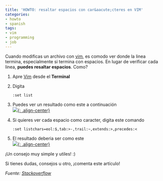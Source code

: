 ```yaml
---
title: 'HOWTO: resaltar espacios con car&aacute;cteres en VIM'
categories:
- howto
- spanish
tags:
- vim
- programming
- job
---
```

Cuando modificas un archivo con [vim](http://www.vim.org/), es comodo ver
donde la linea termina, especialmente si termina con espacios. En lugar de
verificar cada linea, **puedes resaltar espacios**. Como?

  1. Apre [Vim](http://www.vim.org/) desde el **Terminal**
  2. Digita 

     ```
     :set list
     ```
  3. Puedes ver un resultado como este a continuación  
     [![]({{site.url}}/assets/images/vimsetlist1.png){: .align-center}]({{site.url}}/assets/images/vimsetlist1.png)
  4. Si quieres ver cada espacio como caracter, digita este comando 

     ```
     :set listchars=eol:$,tab:>-,trail:~,extends:>,precedes:<
     ```
  5. El resultado deberia ser como este  
     [![]({{site.url}}/assets/images/vimsetlist2.png){: .align-center}]({{site.url}}/assets/images/vimsetlist2.png)

¡Un consejo muy simple y utiles! :)

Si tienes dudas, consejos u otro, ¡comenta este artículo!

_Fuente: [Stackoverflow](http://stackoverflow.com/questions/1675688/make-vim-show-all-white-spaces-as-a-character)_

